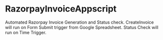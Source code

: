 # RazorpayInvoiceAppscript
Automated Razorpay Invoice Generation and Status check.
CreateInvoice will run on Form Submit trigger from Google Spreadsheet.
Status Check will run on Time Trigger.
